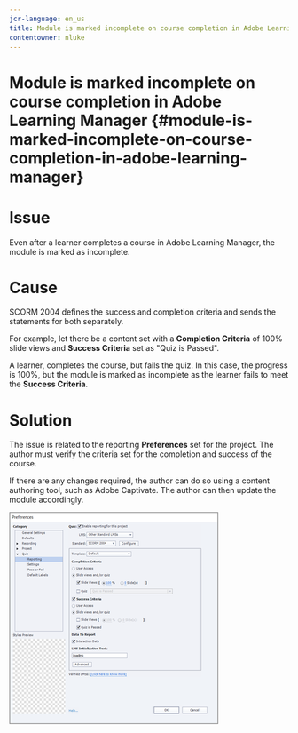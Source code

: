 ```yaml
---
jcr-language: en_us
title: Module is marked incomplete on course completion in Adobe Learning Manager
contentowner: nluke
---
```



# Module is marked incomplete on course completion in Adobe Learning Manager {#module-is-marked-incomplete-on-course-completion-in-adobe-learning-manager}

# **Issue**

Even after a learner completes a course in Adobe Learning Manager, the module is marked as incomplete.

# **Cause**

SCORM 2004 defines the success and completion criteria and sends the statements for both separately.

For example, let there be a content set with a **Completion Criteria** of 100% slide views and **Success Criteria** set as "Quiz is Passed".

A learner, completes the course, but fails the quiz. In this case, the progress is 100%, but the module is marked as incomplete as the learner fails to meet the **Success Criteria**.

# **Solution**

The issue is related to the reporting **Preferences** set for the project. The author must verify the criteria set for the completion and success of the course.

If there are any changes required, the author can do so using a content authoring tool, such as Adobe Captivate. The author can then update the module accordingly.

![](assets/scorm.png)

